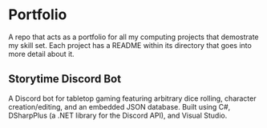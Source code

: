 # Portfolio
A repo that acts as a portfolio for all my computing projects that demostrate my skill set. Each project has a README within its directory that goes into more detail about it.

## Storytime Discord Bot
A Discord bot for tabletop gaming featuring arbitrary dice rolling, character creation/editing, and an embedded JSON database. Built using C#, DSharpPlus (a .NET library for the Discord API), and Visual Studio.
